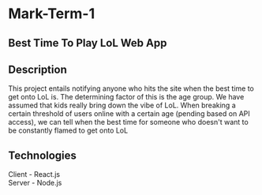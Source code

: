 # Mark-Term-1

## Best Time To Play LoL Web App

## Description
This project entails notifying anyone who hits the site when the best time to get onto LoL is. 
The determining factor of this is the age group. We have assumed that kids really bring down the vibe of LoL. When breaking
a certain threshold of users online with a certain age (pending based on API access), we can tell when the best time for
someone who doesn't want to be constantly flamed to get onto LoL

## Technologies
Client - React.js<br>
Server - Node.js<br>
